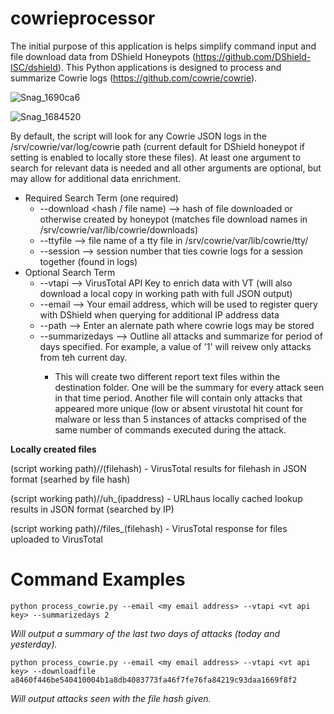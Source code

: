 # cowrieprocessor
The initial purpose of this application is helps simplify command input and file download data from DShield Honeypots (https://github.com/DShield-ISC/dshield). This Python applications is designed to process and summarize Cowrie logs (https://github.com/cowrie/cowrie). 

![Snag_1690ca6](https://user-images.githubusercontent.com/82918323/169907140-5a53eb8d-26ae-4fa5-82a2-2bf7782311fa.png)

![Snag_1684520](https://user-images.githubusercontent.com/82918323/169907013-e4235d4a-022b-43e3-addd-2538394dae93.png)


By default, the script will look for any Cowrie JSON logs in the /srv/cowrie/var/log/cowrie path (current default for DShield honeypot if setting is enabled to locally store these files). At least one argument to search for relevant data is needed and all other arguments are optional, but may allow for additional data enrichment. 

- Required Search Term (one required)
  - --download <hash / file name) --> hash of file downloaded or otherwise created by honeypot (matches file download names in /srv/cowrie/var/lib/cowrie/downloads)
  - --ttyfile <file name> --> file name of a tty file in /srv/cowrie/var/lib/cowrie/tty/
  - --session <cowrie session number> --> session number that ties cowrie logs for a session together (found in logs)
- Optional Search Term
  - --vtapi <VT API Key> --> VirusTotal API Key to enrich data with VT (will also download a local copy in working path with full JSON output)
  - --email <email address> --> Your email address, which will be used to register query with DShield when querying for additional IP address data
  - --path <path to cowrie JSON logs> --> Enter an alernate path where cowrie logs may be stored
  - --summarizedays <number of days> --> Outline all attacks and summarize for period of days specified. For example, a value of '1' will reivew only attacks from teh current day. 
    - This will create two different report text files within the destination folder. One will be the summary for every attack seen in that time period. Another file will contain only attacks that appeared more unique (low or absent virustotal hit count for malware or less than 5 instances of attacks comprised of the same number of commands executed during the attack.

**Locally created files**

(script working path)/<datetime processor run>/(filehash) - VirusTotal results for filehash in JSON format (searhed by file hash)

(script working path)/<datetime processor run>/uh_(ipaddress) - URLhaus locally cached lookup results in JSON format (searched by IP)

(script working path)/<datetime processor run>/files_(filehash) - VirusTotal response for files uploaded to VirusTotal

# Command Examples

```
python process_cowrie.py --email <my email address> --vtapi <vt api key> --summarizedays 2
```

_Will output a summary of the last two days of attacks (today and yesterday)._

```
python process_cowrie.py --email <my email address> --vtapi <vt api key> --downloadfile a8460f446be540410004b1a8db4083773fa46f7fe76fa84219c93daa1669f8f2
```
  
_Will output attacks seen with the file hash given._
